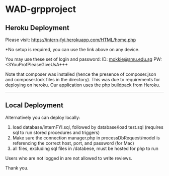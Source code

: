 # WAD-grpproject

## Heroku Deployment

Please visit: https://intern-fyi.herokuapp.com/HTML/home.php

*No setup is required, you can use the link above on any device.

You may use these set of login and password:
    ID: mokkie@smu.edu.sg
    PW: <3YouProfPleaseGiveUsA+++
    
Note that composer was installed (hence the presence of composer.json and composer.lock files in the directory). This was due to requirements for deploying on heroku. Our application uses the php buildpack from Heroku.

---

## Local Deployment 
Alternatively you can deploy locally:

1. load database/internFYI.sql, followed by database/load test.sql (requires sql to run stored procedures and triggers)
2. Make sure the connection manager.php in processDbRequest/model is referencing the correct host, port, and password (for Mac)
3. all files, excluding sql files in /databese, must be hosted for php to run


Users who are not logged in are not allowed to write reviews.

Thank you.

